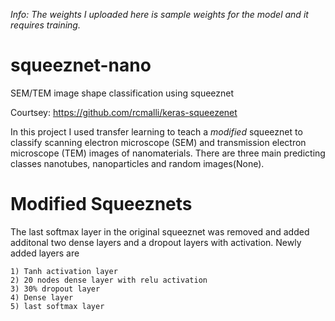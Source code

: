 
*Info: The weights I uploaded here is sample weights for the model and it requires training.*

# squeeznet-nano
SEM/TEM image shape classification using squeeznet

Courtsey: https://github.com/rcmalli/keras-squeezenet

In this project I used transfer learning to teach a *modified* squeeznet  to classify scanning electron microscope (SEM) and transmission electron microscope (TEM) images of nanomaterials. There are three main predicting classes nanotubes, nanoparticles and random images(None).

# Modified Squeeznets

The last softmax layer in the original squeeznet was removed and added additonal two dense layers and a dropout layers with activation. Newly added layers are

```
1) Tanh activation layer
2) 20 nodes dense layer with relu activation
3) 30% dropout layer
4) Dense layer
5) last softmax layer
```


